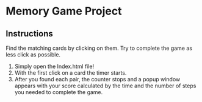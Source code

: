 # Memory Game Project


## Instructions

Find the matching cards by clicking on them.
Try to complete the game as less click as possible.

1. Simply open the Index.html file!
2. With the first click on a card the timer starts.
3. After you found each pair, the counter stops and a popup window appears with your score calculated by the time and the number  of steps you needed to complete the game.

